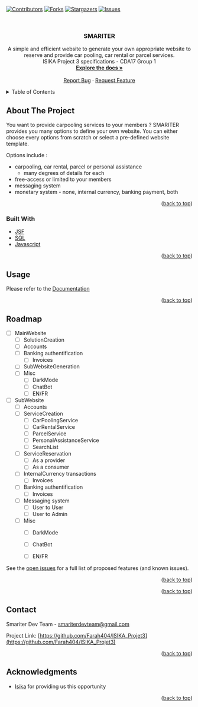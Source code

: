 [![Contributors][contributors-shield]][contributors-url]
[![Forks][forks-shield]][forks-url]
[![Stargazers][stars-shield]][stars-url]
[![Issues][issues-shield]][issues-url]

<!-- PROJECT LOGO -->
<br />
<div align="center">
  <a href="">

  </a>

<h3 align="center">SMARITER</h3>

  <p align="center">
    A simple and efficient website to generate your own appropriate website to reserve and provide car pooling, car rental or parcel services.
    <br/>
    ISIKA Project 3 specifications - CDA17 Group 1
    <br />
    <a href="https://github.com/Farah404/ISIKA_Projet3"><strong>Explore the docs »</strong></a>
    <br />
    <br />
    <a href="https://github.com/Farah404/ISIKA_Projet3/issues">Report Bug</a>
    ·
    <a href="https://github.com/Farah404/ISIKA_Projet3/issues">Request Feature</a>
  </p>
</div>



<!-- TABLE OF CONTENTS -->
<details>
  <summary>Table of Contents</summary>
  <ol>
    <li>
      <a href="#about-the-project">About The Project</a>
      <ul>
        <li><a href="#built-with">Built With</a></li>
      </ul>
    </li>
    <li>
      <a href="#getting-started">Getting Started</a>
      <ul>
        <li><a href="#prerequisites">Prerequisites</a></li>
        <li><a href="#installation">Installation</a></li>
      </ul>
    </li>
    <li><a href="#usage">Usage</a></li>
    <li><a href="#roadmap">Roadmap</a></li>
    <li><a href="#contributing">Contributing</a></li>
    <li><a href="#contact">Contact</a></li>
    <li><a href="#acknowledgments">Acknowledgments</a></li>
  </ol>
</details>



<!-- ABOUT THE PROJECT -->
## About The Project

You want to provide carpooling services to your members ?
SMARITER provides you many options to define your own website. You can either choose every options from scratch or select a pre-defined website template.

Options include : 
* carpooling, car rental, parcel or personal assistance
  * many degrees of details for each
* free-access or limited to your members
* messaging system
* monetary system - none, internal currency, banking payment, both


<p align="right">(<a href="#top">back to top</a>)</p>



### Built With

* [JSF](https://www.oracle.com/java/technologies/)
* [SQL](https://sql.sh/)
* [Javascript](https://developer.mozilla.org/fr/docs/Web/JavaScript)

<p align="right">(<a href="#top">back to top</a>)</p>


<!-- USAGE EXAMPLES -->
## Usage

Please refer to the [Documentation](https://github.com/Farah404/ISIKA_Projet3/wiki)

<p align="right">(<a href="#top">back to top</a>)</p>



<!-- ROADMAP -->
## Roadmap

- [ ] MainWebsite
  - [ ] SolutionCreation
  - [ ] Accounts
  - [ ] Banking authentification
    - [ ] Invoices
  - [ ] SubWebsiteGeneration
  - [ ] Misc
    - [ ] DarkMode
    - [ ] ChatBot
    - [ ] EN/FR
  
- [ ] SubWebsite
  - [ ] Accounts
  - [ ] ServiceCreation
    - [ ] CarPoolingService
    - [ ] CarRentalService
    - [ ] ParcelService
    - [ ] PersonalAssistanceService
    - [ ] SearchList
  - [ ] ServiceReservation
    - [ ] As a provider
    - [ ] As a consumer
  - [ ] InternalCurrency transactions
    - [ ] Invoices
  - [ ] Banking authentification
    - [ ] Invoices
  - [ ] Messaging system
    - [ ] User to User
    - [ ] User to Admin 
  - [ ] Misc
    - [ ] DarkMode
    - [ ] ChatBot
    - [ ] EN/FR


See the [open issues](https://github.com/Farah404/ISIKA_Projet3/issues) for a full list of proposed features (and known issues).

<p align="right">(<a href="#top">back to top</a>)</p>



<p align="right">(<a href="#top">back to top</a>)</p>


<!-- CONTACT -->
## Contact

Smariter Dev Team - smariterdevteam@gmail.com

Project Link: [https://github.com/Farah404/ISIKA_Projet3](https://github.com/Farah404/ISIKA_Projet3)

<p align="right">(<a href="#top">back to top</a>)</p>



<!-- ACKNOWLEDGMENTS -->
## Acknowledgments

* [Isika](https://projet-isika.com/) for providing us this opportunity

<p align="right">(<a href="#top">back to top</a>)</p>



<!-- MARKDOWN LINKS & IMAGES -->
<!-- https://www.markdownguide.org/basic-syntax/#reference-style-links -->
[contributors-shield]: https://img.shields.io/github/contributors/Farah404/ISIKA_Projet3.svg?style=for-the-badge
[contributors-url]: https://github.com/Farah404/ISIKA_Projet3/graphs/contributors
[forks-shield]: https://img.shields.io/github/forks/Farah404/ISIKA_Projet3.svg?style=for-the-badge
[forks-url]: https://github.com/Farah404/ISIKA_Projet3/network/members
[stars-shield]: https://img.shields.io/github/stars/Farah404/ISIKA_Projet3.svg?style=for-the-badge
[stars-url]: https://github.com/Farah404/ISIKA_Projet3/stargazers
[issues-shield]: https://img.shields.io/github/issues/Farah404/ISIKA_Projet3.svg?style=for-the-badge
[issues-url]: https://github.com/Farah404/ISIKA_Projet3/issues
[product-screenshot]: images/screenshot.png